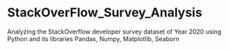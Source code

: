 # StackOverFlow_Survey_Analysis
 Analyzing the StackOverflow developer survey dataset of Year 2020 using Python and its libraries Pandas, Numpy, Matplotlib, Seaborn
